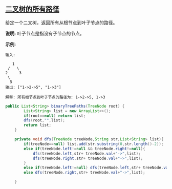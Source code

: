 ## [二叉树的所有路径](https://leetcode-cn.com/problems/binary-tree-paths/)

给定一个二叉树，返回所有从根节点到叶子节点的路径。

**说明:** 叶子节点是指没有子节点的节点。

**示例:**

```
输入:

   1
 /   \
2     3
 \
  5
输出: ["1->2->5", "1->3"]

解释: 所有根节点到叶子节点的路径为: 1->2->5, 1->3
```



```java
public List<String> binaryTreePaths(TreeNode root) {
        List<String> list = new ArrayList<>();
        if(root==null) return list;
        dfs(root,"",list);
        return list;
    }

    private void dfs(TreeNode treeNode,String str,List<String> list){
        if(treeNode==null) list.add(str.substring(0,str.length()-2));
        else if(treeNode.left!=null && treeNode.right!=null){
            dfs(treeNode.left,str+ treeNode.val+"->",list);
            dfs(treeNode.right,str+ treeNode.val+"->",list);
        }
        else if(treeNode.left!=null) dfs(treeNode.left,str+ treeNode.val+"->",list);
        else dfs(treeNode.right,str+ treeNode.val+"->",list);

    }
```

